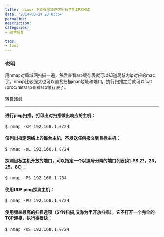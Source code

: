 ```yaml
---
title:  Linux 下查看局域网内所有主机IP和MAC
date: '2014-03-29 23:03:54'
permalink: 
description: 
categories: 
- 技术相关

tags: 
- tool
---
```


### 说明
用nmap对局域网扫描一遍，然后查看arp缓存表就可以知道局域内ip对应的mac了。nmap比较强大也可以直接扫描mac地址和端口。执行扫描之后就可以 cat /proc/net/arp查看arp缓存表了。
<br/>
<br/>
转自[残剑](http://blog.chinaunix.net/uid-25885064-id-3483813.html)

<hr/>

#### 进行ping扫描，打印出对扫描做出响应的主机：
<pre>
$ nmap -sP 192.168.1.0/24
</pre>

#### 仅列出指定网络上的每台主机，不发送任何报文到目标主机：　
<pre>
$ nmap -sL 192.168.1.0/24
</pre>

#### 探测目标主机开放的端口，可以指定一个以逗号分隔的端口列表(如-PS 22，23，25，80)：
<pre>
$ nmap -PS 192.168.1.234
</pre>

#### 使用UDP ping探测主机：
<pre>
$ nmap -PU 192.168.1.0/24
</pre>

#### 使用频率最高的扫描选项（SYN扫描,又称为半开放扫描），它不打开一个完全的TCP连接，执行得很快：
<pre>
$ nmap -sS 192.168.1.0/24
</pre>

